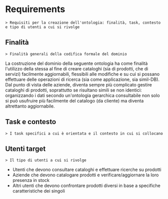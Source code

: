 # Requirements
    > Requisiti per la creazione dell'ontologia: finalità, task, contesto e tipo di utenti a cui si rivolge

## Finalità
    > Finalità generali della codifica formale del dominio
La costruzione del dominio della seguente ontologia ha come finalità l'utilizzo della stessa al fine di 
creare cataloghi (sia di prodotti, che di servizi) facilmente aggiornabili, flessibili alle modifiche e su
cui si possano effettuare delle operazioni di ricerca (sia come applicazione, sia simil-DB).
Dal punto di vista delle aziende, diventa sempre più complicato gestire cataloghi di prodotti, soprattutto
se risultano simili se non identici: organizzando i dati secondo un'ontologia gerarchica consultabile non
solo si può usufruire più facilmente del catalogo (da cliente) ma diventa altrettanto aggiornabile.

## Task e contesto
    > I task specifici a cui è orientata e il contesto in cui si collocano

## Utenti target
    > Il tipo di utenti a cui si rivolge
- Utenti che devono consultare cataloghi e effettuare ricerche su prodotti
- Aziende che devono catalogare prodotti e verificare/aggiornare la loro presenza in stock
- Altri utenti che devono confrontare prodotti diversi in base a specifiche caratteristiche dei singoli

